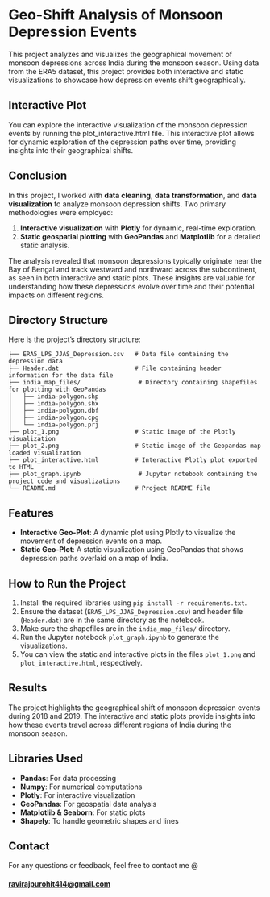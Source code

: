 # Geo-Shift Analysis of Monsoon Depression Events

This project analyzes and visualizes the geographical movement of monsoon depressions across India during the monsoon season. Using data from the ERA5 dataset, this project provides both interactive and static visualizations to showcase how depression events shift geographically.

## Interactive Plot

You can explore the interactive visualization of the monsoon depression events by running the plot_interactive.html file. This interactive plot allows for dynamic exploration of the depression paths over time, providing insights into their geographical shifts.

## Conclusion

In this project, I worked with **data cleaning**, **data transformation**, and **data visualization** to analyze monsoon depression shifts. Two primary methodologies were employed:
1. **Interactive visualization** with **Plotly** for dynamic, real-time exploration.
2. **Static geospatial plotting** with **GeoPandas** and **Matplotlib** for a detailed static analysis.

The analysis revealed that monsoon depressions typically originate near the Bay of Bengal and track westward and northward across the subcontinent, as seen in both interactive and static plots. These insights are valuable for understanding how these depressions evolve over time and their potential impacts on different regions.


## Directory Structure

Here is the project’s directory structure:

```
├── ERA5_LPS_JJAS_Depression.csv   # Data file containing the depression data
├── Header.dat                     # File containing header information for the data file
├── india_map_files/                # Directory containing shapefiles for plotting with GeoPandas
│   ├── india-polygon.shp
│   ├── india-polygon.shx
│   ├── india-polygon.dbf
│   ├── india-polygon.cpg
│   └── india-polygon.prj
├── plot_1.png                     # Static image of the Plotly visualization
├── plot_2.png                     # Static image of the Geopandas map loaded visualization
├── plot_interactive.html          # Interactive Plotly plot exported to HTML
├── plot_graph.ipynb                # Jupyter notebook containing the project code and visualizations
└── README.md                      # Project README file
```


## Features

- **Interactive Geo-Plot**: A dynamic plot using Plotly to visualize the movement of depression events on a map.
- **Static Geo-Plot**: A static visualization using GeoPandas that shows depression paths overlaid on a map of India.

## How to Run the Project

1. Install the required libraries using `pip install -r requirements.txt`.
2. Ensure the dataset (`ERA5_LPS_JJAS_Depression.csv`) and header file (`Header.dat`) are in the same directory as the notebook.
3. Make sure the shapefiles are in the `india_map_files/` directory.
4. Run the Jupyter notebook `plot_graph.ipynb` to generate the visualizations.
5. You can view the static and interactive plots in the files `plot_1.png` and `plot_interactive.html`, respectively.

## Results

The project highlights the geographical shift of monsoon depression events during 2018 and 2019. The interactive and static plots provide insights into how these events travel across different regions of India during the monsoon season.

## Libraries Used

- **Pandas**: For data processing
- **Numpy**: For numerical computations
- **Plotly**: For interactive visualization
- **GeoPandas**: For geospatial data analysis
- **Matplotlib & Seaborn**: For static plots
- **Shapely**: To handle geometric shapes and lines

## Contact

For any questions or feedback, feel free to contact me @
#### ravirajpurohit414@gmail.com
